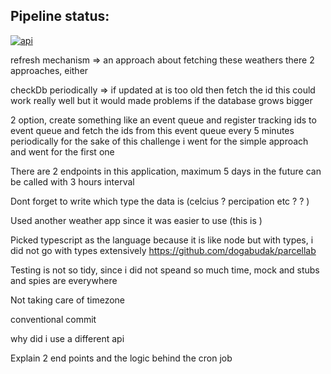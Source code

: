 ## Pipeline status:

[![api](https://github.com/dogabudak/parcellab/actions/workflows/workflow.yaml/badge.svg)](https://github.com/dogabudak/parcellab/actions/workflows/workflow.yaml)

refresh mechanism =>
an approach about fetching these weathers there 2 approaches, either

checkDb periodically => if updated at is too old then fetch the id
this could work really well but it would made problems if the database grows bigger

2 option, create something like an event queue and register tracking ids to event queue and
fetch the ids from this event queue every 5 minutes periodically for the sake of this challenge i went for the simple approach and went for the first one

There are 2 endpoints in this application, maximum 5 days in the future can be called with 3 hours interval

Dont forget to write which type the data is (celcius ? percipation etc ? ? )

Used another weather app since it was easier to use (this is )

Picked typescript as the language because it is like node but with types, i did not go with types extensively https://github.com/dogabudak/parcellab

Testing is not so tidy, since i did not speand so much time, mock and stubs and spies are everywhere

Not taking care of timezone

conventional commit

why did i use a different api

Explain 2 end points and the logic behind the cron job
